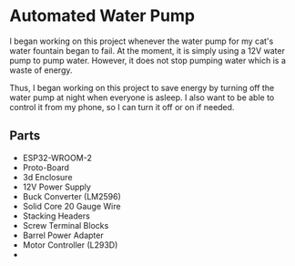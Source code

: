 # Automated Water Pump

I began working on this project whenever the water pump for my cat's water fountain began to fail.
At the moment, it is simply using a 12V water pump to pump water. However, it does not stop pumping
water which is a waste of energy.

Thus, I began working on this project to save energy by turning off the water pump at night when everyone
is asleep. I also want to be able to control it from my phone, so I can turn it off or on if needed.

## Parts

- ESP32-WROOM-2
- Proto-Board
- 3d Enclosure
- 12V Power Supply
- Buck Converter (LM2596)
- Solid Core 20 Gauge Wire
- Stacking Headers
- Screw Terminal Blocks
- Barrel Power Adapter
- Motor Controller (L293D)
- 